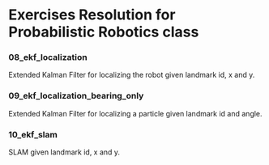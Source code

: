 # Exercises Resolution for Probabilistic Robotics class

### 08_ekf_localization
Extended Kalman Filter for localizing the robot given landmark id, x and y.

### 09_ekf_localization_bearing_only
Extended Kalman Filter for localizing a particle given landmark id and angle.

### 10_ekf_slam
SLAM given landmark id, x and y.
